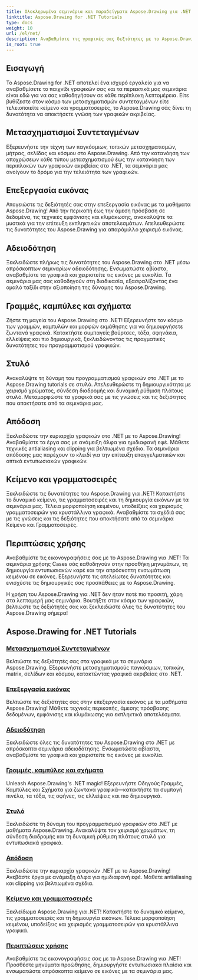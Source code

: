 ```yaml
---
title: Ολοκληρωμένα σεμινάρια και παραδείγματα Aspose.Drawing για .NET
linktitle: Aspose.Drawing for .NET Tutorials
type: docs
weight: 10
url: /el/net/
description: Αναβαθμίστε τις γραφικές σας δεξιότητες με το Aspose.Drawing για .NET! Από ακριβείς μετασχηματισμούς συντεταγμένων έως δυναμικό κείμενο και γραμματοσειρές, τα σεμινάρια μας ξεκλειδώνουν όλες τις δυνατότητες των γραφικών.
is_root: true
---
```


## Εισαγωγή

Το Aspose.Drawing for .NET αποτελεί ένα ισχυρό εργαλείο για να αναβαθμίσετε το παιχνίδι γραφικών σας και τα περιεκτικά μας σεμινάρια είναι εδώ για να σας καθοδηγήσουν σε κάθε περίπλοκη λεπτομέρεια. Είτε βυθίζεστε στον κόσμο των μετασχηματισμών συντεταγμένων είτε τελειοποιείτε κείμενο και γραμματοσειρές, το Aspose.Drawing σάς δίνει τη δυνατότητα να αποκτήσετε γνώση των γραφικών ακριβείας.

## Μετασχηματισμοί Συντεταγμένων
Εξερευνήστε την τέχνη των παγκόσμιων, τοπικών μετασχηματισμών, μήτρας, σελίδας και κόσμου στο Aspose.Drawing. Από την κατανόηση των αποχρώσεων κάθε τύπου μετασχηματισμού έως την κατανόηση των περιπλοκών των γραφικών ακριβείας στο .NET, τα σεμινάρια μας ανοίγουν το δρόμο για την τελειότητα των γραφικών.

## Επεξεργασία εικόνας
Απογειώστε τις δεξιότητές σας στην επεξεργασία εικόνας με τα μαθήματα Aspose.Drawing! Από την περικοπή έως την άμεση πρόσβαση σε δεδομένα, τις τεχνικές εμφάνισης και κλιμάκωσης, ανακαλύψτε τα μυστικά για την επίτευξη εκπληκτικών αποτελεσμάτων. Απελευθερώστε τις δυνατότητες του Aspose.Drawing για απαράμιλλο χειρισμό εικόνας.

## Αδειοδότηση
Ξεκλειδώστε πλήρως τις δυνατότητες του Aspose.Drawing στο .NET μέσω απρόσκοπτων σεμιναρίων αδειοδότησης. Ενσωματώστε αβίαστα, αναβαθμίστε τα γραφικά και χειριστείτε τις εικόνες με ευκολία. Τα σεμινάρια μας σας καθοδηγούν στη διαδικασία, εξασφαλίζοντας ένα ομαλό ταξίδι στην αξιοποίηση της δύναμης του Aspose.Drawing.

## Γραμμές, καμπύλες και σχήματα
Ζήστε τη μαγεία του Aspose.Drawing στο .NET! Εξερευνήστε τον κόσμο των γραμμών, καμπυλών και μορφών εκμάθησης για να δημιουργήσετε ζωντανά γραφικά. Κατακτήστε συμπαγείς βούρτσες, τόξα, σφηνάκια, ελλείψεις και πιο δημιουργικά, ξεκλειδώνοντας τις πραγματικές δυνατότητες του προγραμματισμού γραφικών.

## Στυλό
Ανακαλύψτε τη δύναμη του προγραμματισμού γραφικών στο .NET με το Aspose.Drawing tutorials σε στυλό. Απελευθερώστε τη δημιουργικότητα με χειρισμό χρώματος, σύνδεση διαδρομής και δυναμική ρύθμιση πλάτους στυλό. Μεταμορφώστε τα γραφικά σας με τις γνώσεις και τις δεξιότητες που αποκτήσατε από τα σεμινάρια μας.

## Απόδοση
Ξεκλειδώστε την κυριαρχία γραφικών στο .NET με το Aspose.Drawing! Αναβαθμίστε τα έργα σας με ανάμειξη άλφα για ημιδιαφανή εφέ. Μάθετε τεχνικές antialiasing και clipping για βελτιωμένα σχέδια. Τα σεμινάρια απόδοσης μας παρέχουν το κλειδί για την επίτευξη επαγγελματικών και οπτικά εντυπωσιακών γραφικών.

## Κείμενο και γραμματοσειρές
Ξεκλειδώστε τις δυνατότητες του Aspose.Drawing για .NET! Κατακτήστε το δυναμικό κείμενο, τις γραμματοσειρές και τη δημιουργία εικόνων με τα σεμινάρια μας. Τέλεια μορφοποίηση κειμένου, υποδείξεις και χειρισμός γραμματοσειρών για κρυστάλλινα γραφικά. Αναβαθμίστε τα σχέδιά σας με τις γνώσεις και τις δεξιότητες που αποκτήσατε από τα σεμινάρια Κείμενο και Γραμματοσειρές.

## Περιπτώσεις χρήσης
Αναβαθμίστε τις εικονογραφήσεις σας με το Aspose.Drawing για .NET! Τα σεμινάρια χρήσης Cases σάς καθοδηγούν στην προσθήκη μηνυμάτων, τη δημιουργία εντυπωσιακών καρέ και την απρόσκοπτη ενσωμάτωση κειμένου σε εικόνες. Εξερευνήστε τις ατελείωτες δυνατότητες και ενισχύστε τις δημιουργικές σας προσπάθειες με το Aspose.Drawing.

Η χρήση του Aspose.Drawing για .NET δεν ήταν ποτέ πιο προσιτή, χάρη στα λεπτομερή μας σεμινάρια. Βουτήξτε στον κόσμο των γραφικών, βελτιώστε τις δεξιότητές σας και ξεκλειδώστε όλες τις δυνατότητες του Aspose.Drawing σήμερα!

## Aspose.Drawing for .NET Tutorials
### [Μετασχηματισμοί Συντεταγμένων](./coordinate-transformations/)
Βελτιώστε τις δεξιότητές σας στα γραφικά με τα σεμινάρια Aspose.Drawing. Εξερευνήστε μετασχηματισμούς παγκόσμιων, τοπικών, matrix, σελίδων και κόσμου, κατακτώντας γραφικά ακριβείας στο .NET.
### [Επεξεργασία εικόνας](./image-editing/)
Βελτιώστε τις δεξιότητές σας στην επεξεργασία εικόνας με τα μαθήματα Aspose.Drawing! Μάθετε τεχνικές περικοπής, άμεσης πρόσβασης δεδομένων, εμφάνισης και κλιμάκωσης για εκπληκτικά αποτελέσματα.
### [Αδειοδότηση](./licensing/)
Ξεκλειδώστε όλες τις δυνατότητες του Aspose.Drawing στο .NET με απρόσκοπτα σεμινάρια αδειοδότησης. Ενσωματώστε αβίαστα, αναβαθμίστε τα γραφικά και χειριστείτε τις εικόνες με ευκολία.
### [Γραμμές, καμπύλες και σχήματα](./lines-curves-and-shapes/)
Unleash Aspose.Drawing's .NET magic! Εξερευνήστε Οδηγούς Γραμμές, Καμπύλες και Σχήματα για ζωντανά γραφικά—κατακτήστε τα συμπαγή πινέλα, τα τόξα, τις σφήνες, τις ελλείψεις και πιο δημιουργικά.
### [Στυλό](./pens/)
Ξεκλειδώστε τη δύναμη του προγραμματισμού γραφικών στο .NET με μαθήματα Aspose.Drawing. Ανακαλύψτε τον χειρισμό χρωμάτων, τη σύνδεση διαδρομής και τη δυναμική ρύθμιση πλάτους στυλό για εντυπωσιακά γραφικά.
### [Απόδοση](./rendering/)
Ξεκλειδώστε την κυριαρχία γραφικών .NET με το Aspose.Drawing! Ανεβάστε έργα με ανάμειξη άλφα για ημιδιαφανή εφέ. Μάθετε antialiasing και clipping για βελτιωμένα σχέδια.
### [Κείμενο και γραμματοσειρές](./text-and-fonts/)
Ξεκλείδωμα Aspose.Drawing για .NET! Κατακτήστε το δυναμικό κείμενο, τις γραμματοσειρές και τη δημιουργία εικόνων. Τέλεια μορφοποίηση κειμένου, υποδείξεις και χειρισμός γραμματοσειρών για κρυστάλλινα γραφικά.
### [Περιπτώσεις χρήσης](./use-cases/)
Αναβαθμίστε τις εικονογραφήσεις σας με το Aspose.Drawing για .NET! Προσθέστε μηνύματα προώθησης, δημιουργήστε εντυπωσιακά πλαίσια και ενσωματώστε απρόσκοπτα κείμενο σε εικόνες με τα σεμινάρια μας.